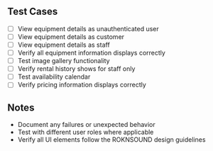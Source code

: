 ## Test Cases

- [ ] View equipment details as unauthenticated user
- [ ] View equipment details as customer
- [ ] View equipment details as staff
- [ ] Verify all equipment information displays correctly
- [ ] Test image gallery functionality
- [ ] Verify rental history shows for staff only
- [ ] Test availability calendar
- [ ] Verify pricing information displays correctly

## Notes
- Document any failures or unexpected behavior
- Test with different user roles where applicable
- Verify all UI elements follow the ROKNSOUND design guidelines

